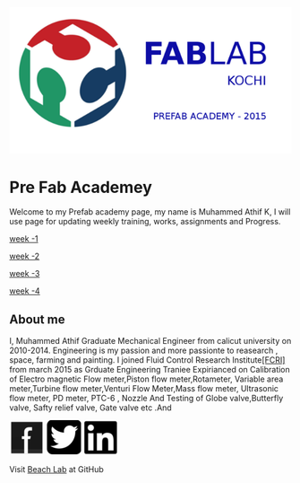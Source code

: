![](img/FAB2.png)

# Pre Fab Academey





Welcome to my Prefab academy page, my name is Muhammed Athif K, I will use page for updating weekly training, works, assignments and Progress.



[week -1](week1.html)

[week -2](week2.html)

[week -3](week3.html)

[week -4](week4.html)





## About me

I, Muhammed Athif Graduate Mechanical Engineer from calicut university on 2010-2014. Engineering is my passion and more passionte to reasearch , space, farming and painting. I joined Fluid Control Research Institute[[FCRI]](http://www.fcriindia.com/) from march 2015 as Grduate Engineering Traniee Expirianced on Calibration of Electro magnetic Flow meter,Piston flow meter,Rotameter, Variable area meter,Turbine flow meter,Venturi Flow Meter,Mass flow meter, Ultrasonic flow meter, PD meter, PTC-6 , Nozzle And Testing of Globe valve,Butterfly valve, Safty relief valve, Gate valve etc .And  
 
 [![Facebook](img/fb.png)](https://www.facebook.com/athifmkd) [![Twitter](img/twitter.png)](https://twitter.com/m_aathif) [![linkedin](img/linkedin.png)](https://in.linkedin.com/in/muhammed-athif-kurukkoli-0b261468)



Visit [Beach Lab](thebeachlab.github.io) at GitHub


